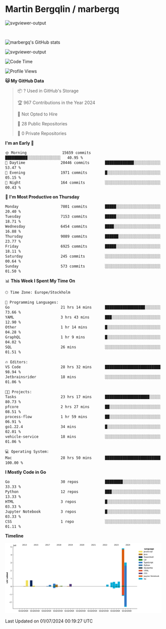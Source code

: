 # Martin Bergqlin / marbergq

![svgviewer-output](https://user-images.githubusercontent.com/2405410/206014777-22d41ecb-c24f-421d-b7d9-bba2cb5bb0de.svg)

<br>

<!--- [![Martin's Week](https://github-readme-stats.vercel.app/api/wakatime?username=marbergq&theme=dark)](https://github.com/anuraghazra/github-readme-stats) -->

![marbergq's GitHub stats](https://github-readme-stats.vercel.app/api?username=marbergq&count_private=true&show_icons=true)

![svgviewer-output](https://wakatime.com/badge/user/3f0a2069-6683-4e19-9a4a-7d21ea815067.svg)

<!--START_SECTION:waka-->
![Code Time](http://img.shields.io/badge/Code%20Time-4%2C196%20hrs%2013%20mins-blue)

![Profile Views](http://img.shields.io/badge/Profile%20Views-0-blue)

**🐱 My GitHub Data** 

> 📦 ? Used in GitHub's Storage 
 > 
> 🏆 967 Contributions in the Year 2024
 > 
> 🚫 Not Opted to Hire
 > 
> 📜 28 Public Repositories 
 > 
> 🔑 0 Private Repositories 
 > 
**I'm an Early 🐤** 

```text
🌞 Morning                15659 commits       ██████████░░░░░░░░░░░░░░░   40.95 % 
🌆 Daytime                20446 commits       █████████████░░░░░░░░░░░░   53.47 % 
🌃 Evening                1971 commits        █░░░░░░░░░░░░░░░░░░░░░░░░   05.15 % 
🌙 Night                  164 commits         ░░░░░░░░░░░░░░░░░░░░░░░░░   00.43 % 
```
📅 **I'm Most Productive on Thursday** 

```text
Monday                   7801 commits        █████░░░░░░░░░░░░░░░░░░░░   20.40 % 
Tuesday                  7153 commits        █████░░░░░░░░░░░░░░░░░░░░   18.71 % 
Wednesday                6454 commits        ████░░░░░░░░░░░░░░░░░░░░░   16.88 % 
Thursday                 9089 commits        ██████░░░░░░░░░░░░░░░░░░░   23.77 % 
Friday                   6925 commits        █████░░░░░░░░░░░░░░░░░░░░   18.11 % 
Saturday                 245 commits         ░░░░░░░░░░░░░░░░░░░░░░░░░   00.64 % 
Sunday                   573 commits         ░░░░░░░░░░░░░░░░░░░░░░░░░   01.50 % 
```


📊 **This Week I Spent My Time On** 

```text
🕑︎ Time Zone: Europe/Stockholm

💬 Programming Languages: 
Go                       21 hrs 14 mins      ██████████████████░░░░░░░   73.66 % 
YAML                     3 hrs 43 mins       ███░░░░░░░░░░░░░░░░░░░░░░   12.90 % 
Other                    1 hr 14 mins        █░░░░░░░░░░░░░░░░░░░░░░░░   04.28 % 
GraphQL                  1 hr 9 mins         █░░░░░░░░░░░░░░░░░░░░░░░░   04.02 % 
SQL                      26 mins             ░░░░░░░░░░░░░░░░░░░░░░░░░   01.51 % 

🔥 Editors: 
VS Code                  28 hrs 32 mins      █████████████████████████   98.94 % 
Jetbrainsrider           18 mins             ░░░░░░░░░░░░░░░░░░░░░░░░░   01.06 % 

🐱‍💻 Projects: 
Tasks                    23 hrs 17 mins      ████████████████████░░░░░   80.73 % 
pfcore                   2 hrs 27 mins       ██░░░░░░░░░░░░░░░░░░░░░░░   08.51 % 
process-flow             1 hr 59 mins        ██░░░░░░░░░░░░░░░░░░░░░░░   06.91 % 
go1.22.4                 34 mins             █░░░░░░░░░░░░░░░░░░░░░░░░   02.01 % 
vehicle-service          18 mins             ░░░░░░░░░░░░░░░░░░░░░░░░░   01.06 % 

💻 Operating System: 
Mac                      28 hrs 50 mins      █████████████████████████   100.00 % 
```

**I Mostly Code in Go** 

```text
Go                       30 repos            ████████░░░░░░░░░░░░░░░░░   33.33 % 
Python                   12 repos            ███░░░░░░░░░░░░░░░░░░░░░░   13.33 % 
HTML                     3 repos             █░░░░░░░░░░░░░░░░░░░░░░░░   03.33 % 
Jupyter Notebook         3 repos             █░░░░░░░░░░░░░░░░░░░░░░░░   03.33 % 
CSS                      1 repo              ░░░░░░░░░░░░░░░░░░░░░░░░░   01.11 % 
```



**Timeline**

![Lines of Code chart](https://raw.githubusercontent.com/marbergq/marbergq/main/assets/bar_graph.png)


 Last Updated on 01/07/2024 00:19:27 UTC
<!--END_SECTION:waka-->
